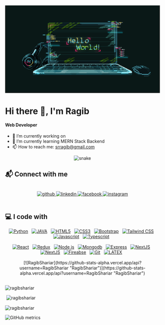 ![Full Stack Web Developer](https://github.com/RagibShariar/RagibShariar/blob/main/hello-world.gif)
# Hi there 👋, I'm Ragib
#### Web Developer


- 🔭 I’m currently working on 
- 🌱 I’m currently learning MERN Stack Backend 
- 📫 How to reach me: srragib@gmail.com 


<p align="center">
  <img src="https://github.com/RagibShariar/RagibShariar/raw/output/github-snake.svg" alt="snake">
</p> 

## 📬 Connect with me 
<br/> 
<div align="center">
<a href="https://github.com/ragibshariar" target="_blank">
<img src=https://img.shields.io/badge/github-%2324292e.svg?&style=for-the-badge&logo=github&logoColor=white alt=github style="margin-bottom: 5px;" />
</a>
<a href="https://linkedin.com/in/ragibshariar" target="_blank">
<img src=https://img.shields.io/badge/linkedin-%231E77B5.svg?&style=for-the-badge&logo=linkedin&logoColor=white alt=linkedin style="margin-bottom: 5px;" />
</a>
<a href="https://www.facebook.com/srragib" target="_blank">
<img src=https://img.shields.io/badge/facebook-%232E87FB.svg?&style=for-the-badge&logo=facebook&logoColor=white alt=facebook style="margin-bottom: 5px;" />
</a>
<a href="https://instagram.com/ragib.shariar" target="_blank">
<img src=https://img.shields.io/badge/instagram-%23000000.svg?&style=for-the-badge&logo=instagram&logoColor=white alt=instagram style="margin-bottom: 5px;" />
</a>  
</div>
<br/> 


## 💻 I code with 

<div align="center" width="70%">
<a href="https://www.python.org/" target="_blank"><img width="50px" src="https://cdn.jsdelivr.net/gh/devicons/devicon/icons/python/python-original.svg" alt="Python"/></a>&nbsp;&nbsp;
<a href="https://www.java.com/" target="_blank"><img height="50" src="https://cdn.jsdelivr.net/gh/devicons/devicon/icons/java/java-original.svg" alt="JAVA"/></a>&nbsp;&nbsp;
<a href="https://en.wikipedia.org/wiki/HTML5" target="_blank"><img height="50" src="https://cdn.jsdelivr.net/gh/devicons/devicon/icons/html5/html5-plain-wordmark.svg" alt="HTML5"/></a>&nbsp;&nbsp;
<a href="https://www.w3schools.com/css/" target="_blank"><img height="50" src="https://cdn.jsdelivr.net/gh/devicons/devicon/icons/css3/css3-plain-wordmark.svg" alt="CSS3"/></a>&nbsp;&nbsp;
<a href="https://getbootstrap.com/docs/3.4/javascript/" target="_blank"><img height="50" src="https://cdn.jsdelivr.net/gh/devicons/devicon/icons/bootstrap/bootstrap-original.svg" alt="Bootstrap"/></a>&nbsp;&nbsp;
<a href="https://www.tailwindcss.com/" target="_blank"><img height="50" src="https://cdn.jsdelivr.net/gh/devicons/devicon/icons/tailwindcss/tailwindcss-plain.svg" alt="Tailwind CSS"/></a>&nbsp;&nbsp;
<a href="https://www.javascript.com/" target="_blank"><img   height="50" src="https://cdn.jsdelivr.net/gh/devicons/devicon/icons/javascript/javascript-original.svg" alt="Javascript"/></a>&nbsp;&nbsp;
<a href="https://www.typescriptlang.org/" target="_blank"><img height="50" src="https://cdn.jsdelivr.net/gh/devicons/devicon/icons/typescript/typescript-original.svg" alt="Typescript"/></a>&nbsp;&nbsp;
<br><br>
<a href="https://reactjs.org/" target="_blank"><img height="50" src="https://cdn.jsdelivr.net/gh/devicons/devicon/icons/react/react-original.svg" alt="React"/></a>&nbsp;&nbsp;
<a href="https://redux.js.org/" target="_blank"><img height="50" src="https://cdn.jsdelivr.net/gh/devicons/devicon/icons/redux/redux-original.svg" alt="Redux"/></a>&nbsp;&nbsp;
<a href="https://nodejs.org/" target="_blank"><img height="50" src="https://cdn.jsdelivr.net/gh/devicons/devicon/icons/nodejs/nodejs-original-wordmark.svg" alt="Node js"/></a>&nbsp;&nbsp;
<a href="https://www.mongodb.com/" target="_blank"><img height="50" src="https://cdn.jsdelivr.net/gh/devicons/devicon/icons/mongodb/mongodb-original-wordmark.svg" alt="Mongodb"/></a>&nbsp;&nbsp;
<a href="https://expressjs.com/" target="_blank"><img height="50" src="https://cdn.jsdelivr.net/gh/devicons/devicon/icons/express/express-original.svg" alt="Express"/></a>&nbsp;&nbsp;
<a href="https://nextjs.org/" target="_blank"><img height="50" src="https://cdn.jsdelivr.net/gh/devicons/devicon/icons/nextjs/nextjs-original.svg" alt="NextJS"/></a>&nbsp;&nbsp;
<a href="https://nextjs.org/" target="_blank"><img height="50" src="https://cdn.jsdelivr.net/gh/devicons/devicon/icons/nextjs/nextjs-original-wordmark.svg" alt="NextJS"/></a>&nbsp;&nbsp;
<a href="https://firebase.google.com/" target="_blank"><img  height="50" src="https://cdn.jsdelivr.net/gh/devicons/devicon/icons/firebase/firebase-plain.svg" alt="Fireabse"/></a>&nbsp;&nbsp;
<a href="https://git-scm.com/" target="_blank"><img height="50" src="https://cdn.jsdelivr.net/gh/devicons/devicon/icons/git/git-original.svg" alt="Git"/></a>&nbsp;&nbsp;
<a href="https://www.latex-project.org/" target="_blank"><img height="50" src="https://cdn.jsdelivr.net/gh/devicons/devicon/icons/latex/latex-original.svg" alt="LATEX"/></a>&nbsp;&nbsp;
</div>                                                                      
           
<br/> 

<div align="center">
[![RagibShariar](https://github-stats-alpha.vercel.app/api?username=RagibShariar "RagibShariar")](https://github-stats-alpha.vercel.app/api?username=RagibShariar "RagibShariar")
</div>

</br>


<!-- most used language -->
<p><img align="" src="https://github-readme-stats.vercel.app/api/top-langs?username=ragibshariar&show_icons=true&theme=dracula&locale=en&layout=compact" alt="ragibshariar" /></p>


<!-- Stats -->
<p>&nbsp;<img align="center" src="https://github-readme-stats.vercel.app/api?username=ragibshariar&show_icons=true&theme=dracula&locale=en" alt="ragibshariar" /></p>

<!-- Streak -->
<p><img align="center" src="https://github-readme-streak-stats.herokuapp.com/?user=ragibshariar&theme=dracula" alt="ragibshariar" /></p>


![GitHub metrics](https://metrics.lecoq.io/RagibShariar)  




